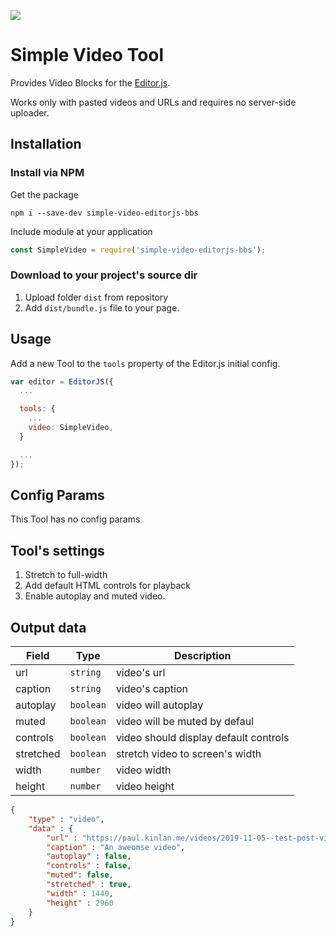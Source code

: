 ![](https://badgen.net/badge/Editor.js/v2.0/blue)

# Simple Video Tool


Provides Video Blocks for the [Editor.js](https://editorjs.io).

Works only with pasted videos and URLs and requires no server-side uploader.



## Installation

### Install via NPM

Get the package

```shell
npm i --save-dev simple-video-editorjs-bbs
```

Include module at your application

```javascript
const SimpleVideo = require('simple-video-editorjs-bbs');
```

### Download to your project's source dir

1. Upload folder `dist` from repository
2. Add `dist/bundle.js` file to your page.

## Usage

Add a new Tool to the `tools` property of the Editor.js initial config.

```javascript
var editor = EditorJS({
  ...

  tools: {
    ...
    video: SimpleVideo,
  }

  ...
});
```

## Config Params

This Tool has no config params

## Tool's settings

1. Stretch to full-width
2. Add default HTML controls for playback
3. Enable autoplay and muted video.

## Output data

| Field          | Type      | Description                     |
| -------------- | --------- | ------------------------------- |
| url            | `string`  | video's url                     |
| caption        | `string`  | video's caption                 |
| autoplay       | `boolean` | video will autoplay             |
| muted          | `boolean` | video will be muted by defaul   |
| controls       | `boolean` | video should display default controls|
| stretched      | `boolean` | stretch video to screen's width |
| width          | `number`  | video width                     |
| height         | `number`  | video height                    |


```json
{
    "type" : "video",
    "data" : {
        "url" : "https://paul.kinlan.me/videos/2019-11-05--test-post-video-upload-0.mp4",
        "caption" : "An aweomse video",
        "autoplay" : false,
        "controls" : false,
        "muted": false,
        "stretched" : true,
        "width" : 1440,
        "height" : 2960
    }
}
```
